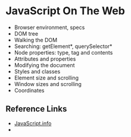 # JavaScript On The Web

* Browser environment, specs
* DOM tree
* Walking the DOM
* Searching: getElement*, querySelector*
* Node properties: type, tag and contents
* Attributes and properties
* Modifying the document
* Styles and classes
* Element size and scrolling
* Window sizes and scrolling
* Coordinates

## Reference Links

* [JavaScript.info](https://javascript.info/document)
*
